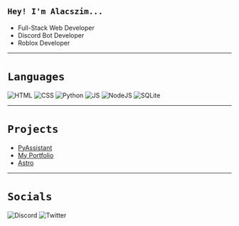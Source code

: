 ## `Hey! I'm Alacszim...`

- Full-Stack Web Developer
- Discord Bot Developer
- Roblox Developer

<hr>

# `Languages`
![HTML](https://img.shields.io/badge/HTML5-E34F26?style=for-the-badge&logo=html5&logoColor=white)
![CSS](https://img.shields.io/badge/CSS3-1572B6?style=for-the-badge&logo=css3&logoColor=white)
![Python](https://img.shields.io/badge/Python-3776AB?style=for-the-badge&logo=python&logoColor=white)
![JS](https://img.shields.io/badge/JavaScript-F7DF1E?style=for-the-badge&logo=javascript&logoColor=black)
![NodeJS](https://img.shields.io/badge/Node.js-43853D?style=for-the-badge&logo=node.js&logoColor=white)
![SQLite](https://img.shields.io/badge/MySQL-00000F?style=for-the-badge&logo=mysql&logoColor=white)

<hr>

# `Projects`
- [PyAssistant](https://github.com/Alacszim/Assistant)
- [My Portfolio](https://alacszim.github.io/portfolio)
- [Astro](https://alacszim.github.io/Astro)

<hr>

# `Socials`
![Discord](https://img.shields.io/static/v1?style=for-the-badge&message=Discord&color=5865F2&logo=Discord&logoColor=FFFFFF&label=Alacszim:5862)
![Twitter](https://img.shields.io/static/v1?style=for-the-badge&message=Twitter&color=1DA1F2&logo=Twitter&logoColor=FFFFFF&label=Alacszim)
